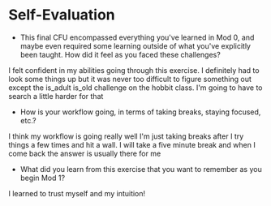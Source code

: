 # Self-Evaluation

- This final CFU encompassed everything you've learned in Mod 0, and maybe even required some learning outside of what you've explicitly been taught. How did it feel as you faced these challenges?

I felt confident in my abilities going through this exercise. I definitely had to look some things up but it was never too difficult to figure something out except the is_adult is_old challenge on the hobbit class. I'm going to have to search a little harder for that
- How is your workflow going, in terms of taking breaks, staying focused, etc.?

I think my workflow is going really well I'm just taking breaks after I try things a few times and hit a wall. I will take a five minute break and when I come back the answer is usually there for me
- What did you learn from this exercise that you want to remember as you begin Mod 1?

I learned to trust myself and my intuition!